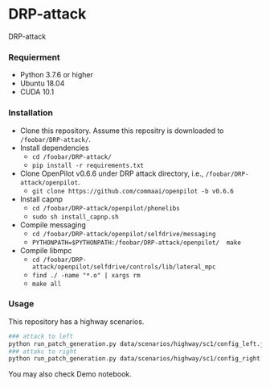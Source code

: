 # DRP-attack
DRP-attack


### Requierment

- Python 3.7.6 or higher
- Ubuntu 18.04
- CUDA 10.1

### Installation

- Clone this repository. Assume this repositry is downloaded to `/foobar/DRP-attack/`.
- Install dependencies 
    - `cd /foobar/DRP-attack/`
    - `pip install -r requirements.txt`
- Clone OpenPilot v0.6.6 under DRP attack directory, i.e., `/foobar/DRP-attack/openpilot`.
    -  `git clone https://github.com/commaai/openpilot -b v0.6.6` 
- Install capnp
    - `cd /foobar/DRP-attack/openpilot/phonelibs`
    - `sudo sh install_capnp.sh`
- Compile messaging
    - `cd /foobar/DRP-attack/openpilot/selfdrive/messaging`
    - `PYTHONPATH=$PYTHONPATH:/foobar/DRP-attack/openpilot/  make`
- Compile libmpc
    - `cd /foobar/DRP-attack/openpilot/selfdrive/controls/lib/lateral_mpc`
    - `find ./ -name "*.o" | xargs rm`
    - `make all`

### Usage

This repository has a highway scenarios.

```bash
### attack to left
python run_patch_generation.py data/scenarios/highway/sc1/config_left.json
### attakc to right
python run_patch_generation.py data/scenarios/highway/sc1/config_right.json
```

You may also check Demo notebook.
